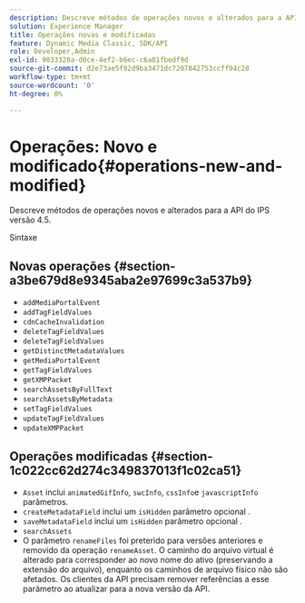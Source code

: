 ```yaml
---
description: Descreve métodos de operações novos e alterados para a API do IPS versão 4.5.
solution: Experience Manager
title: Operações novas e modificadas
feature: Dynamic Media Classic, SDK/API
role: Developer,Admin
exl-id: 9033328a-d0ce-4ef2-b6ec-c6a81fbedf9d
source-git-commit: d2e73ae5f92d9ba3471dc7207842753ccff94c28
workflow-type: tm+mt
source-wordcount: '0'
ht-degree: 0%

---
```


# Operações: Novo e modificado{#operations-new-and-modified}

Descreve métodos de operações novos e alterados para a API do IPS versão 4.5.

Sintaxe

## Novas operações {#section-a3be679d8e9345aba2e97699c3a537b9}

* `addMediaPortalEvent`
* `addTagFieldValues`
* `cdnCacheInvalidation`
* `deleteTagFieldValues`
* `deleteTagFieldValues`
* `getDistinctMetadataValues`
* `getMediaPortalEvent`
* `getTagFieldValues`
* `getXMPPacket`
* `searchAssetsByFullText`
* `searchAssetsByMetadata`
* `setTagFieldValues`
* `updateTagFieldValues`
* `updateXMPPacket`

## Operações modificadas {#section-1c022cc62d274c349837013f1c02ca51}

* `Asset` inclui  `animatedGifInfo`,  `swcInfo`,  `cssInfo`e  `javascriptInfo` parâmetros.
* `createMetadataField` inclui um  `isHidden` parâmetro opcional .
* `saveMetadataField` inclui um  `isHidden` parâmetro opcional .
* `searchAssets`
* O parâmetro `renameFiles` foi preterido para versões anteriores e removido da operação `renameAsset`. O caminho do arquivo virtual é alterado para corresponder ao novo nome do ativo (preservando a extensão do arquivo), enquanto os caminhos de arquivo físico não são afetados. Os clientes da API precisam remover referências a esse parâmetro ao atualizar para a nova versão da API.

